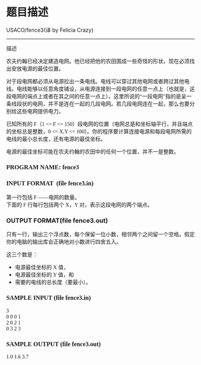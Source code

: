 # 题目描述


<div>
USACO/fence3(译 by Felicia Crazy)
<hr/>
</div>
<p>
描述
</p>
<p>
<span style="font-family:&#39;Times New Roman&#39;;">农夫约翰已经决定建造电网。他已经把他的农田围成一些奇怪的形状，现在必须找出安放电源的最佳位置。 </span> 
</p>
<p>
<span style="font-family:&#39;Times New Roman&#39;;">对于段电网都必须从电源拉出一条电线。电线可以穿过其他电网或者跨过其他电线。电线能够以任意角度铺设，从电源连接到一段电网的任意一点上（也就是，这段电网的端点上或者在其之间的任意一点上）。这里所说的“一段电网”指的是呈一条线段状的电网，并不是连在一起的几段电网。若几段电网连在一起，那么也要分别给这些电网提供电力。 </span> 
</p>
<p>
<span style="font-family:&#39;Times New Roman&#39;;">已知所有的 F（1 &lt;= F &lt;= 150）段电网的位置（电网总是和坐标轴平行，并且端点的坐标总是整数，0 &lt;= X,Y &lt;= 100）。你的程序要计算连接电源和每段电网所需的电线的最小总长度，还有电源的最佳坐标。 </span> 
</p>
<p>
<span style="font-family:&#39;Times New Roman&#39;;">电源的最佳坐标可能在农夫约翰的农田中的任何一个位置，并不一是整数。</span> 
</p>
<h3>
<span style="font-family:&#39;Times New Roman&#39;;">PROGRAM NAME: fence3 </span> 
</h3>
<h3>
<span style="font-family:&#39;Times New Roman&#39;;">INPUT FORMAT  (file fence3.in)</span> 
</h3>
<p>
<span style="font-family:&#39;Times New Roman&#39;;">第一行包括 F ——电网的数量。 <br/>
下面的 F 行每行包括两个 X，Y 对，表示这段电网的两个端点。</span> 
</p>
<h3>
OUTPUT FORMAT(file fence3.out)
</h3>
<p>
只有一行，输出三个浮点数，每个保留一位小数，相邻两个之间留一个空格。假定你的电脑的输出库会正确地对小数进行四舍五入。
</p>
<p>
这三个数是：
</p>
<ul>
<li>
<span style="font-family:&#39;Times New Roman&#39;;">电源最佳坐标的 X 值， </span> 
</li>
<li>
<span style="font-family:&#39;Times New Roman&#39;;">电源最佳坐标的 Y 值，和 </span> 
</li>
<li>
<span style="font-family:&#39;Times New Roman&#39;;">需要的电线的总长度（要最小）。 </span> 
</li>
</ul>
<h3>
<span style="font-family:&#39;Times New Roman&#39;;">SAMPLE INPUT (file fence3.in) </span> 
</h3>
<span style="font-family:宋体;">3 <br/>
0 0 0 1 <br/>
2 0 2 1 <br/>
0 3 2 3 </span> 
<h3>
<span style="font-family:&#39;Times New Roman&#39;;">SAMPLE OUTPUT (file fence3.out) </span> 
</h3>
<span style="font-family:宋体;">1.0 1.6 3.7 </span> 
<p>
 
</p>
